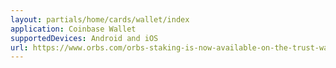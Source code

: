 ```yaml
---
layout: partials/home/cards/wallet/index
application: Coinbase Wallet
supportedDevices: Android and iOS
url: https://www.orbs.com/orbs-staking-is-now-available-on-the-trust-wallet-mobile/
---
```

